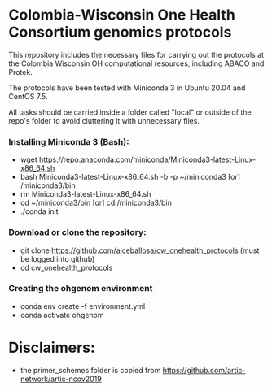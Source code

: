 # Colombia-Wisconsin One Health Consortium genomics protocols 


This repository includes the necessary files for carrying out the protocols at the Colombia Wisconsin OH computational resources, including ABACO and Protek.

The protocols have been tested with Miniconda 3 in Ubuntu 20.04 and CentOS 7.5.

All tasks should be carried inside a folder called "local" or outside of the repo's folder to avoid cluttering it with unnecessary files.


### Installing Miniconda 3 (Bash):

- wget https://repo.anaconda.com/miniconda/Miniconda3-latest-Linux-x86_64.sh
- bash Miniconda3-latest-Linux-x86_64.sh -b -p ~/miniconda3 [or] /miniconda3/bin
- rm Miniconda3-latest-Linux-x86_64.sh
- cd ~/miniconda3/bin [or] cd /miniconda3/bin
- ./conda init


### Download or clone the repository:

- git clone https://github.com/alceballosa/cw_onehealth_protocols (must be logged into github)
- cd cw_onehealth_protocols

### Creating the ohgenom environment

- conda env create -f environment.yml
- conda activate ohgenom

# Disclaimers:

- the primer_schemes folder is copied from https://github.com/artic-network/artic-ncov2019
